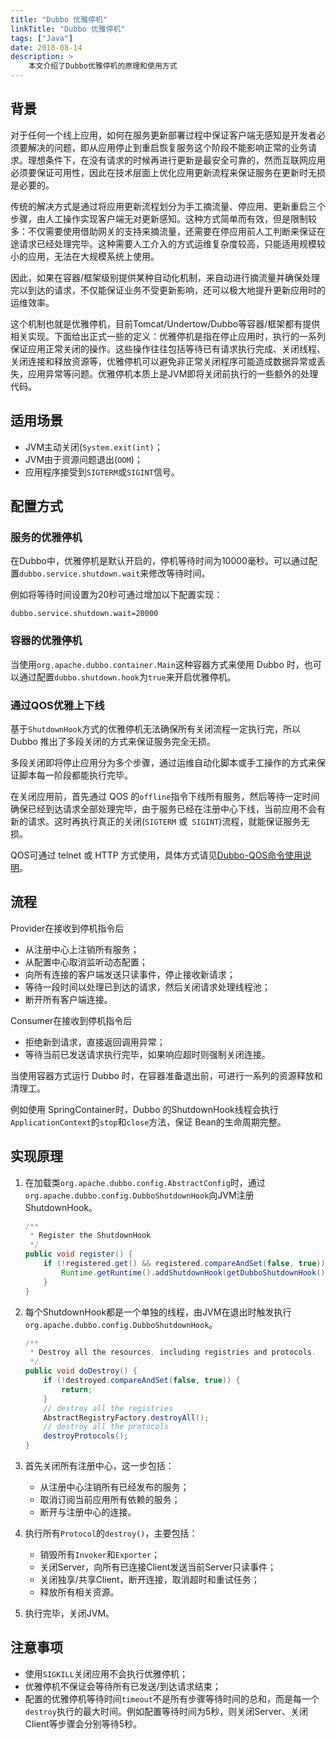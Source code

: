 ```yaml
---
title: "Dubbo 优雅停机"
linkTitle: "Dubbo 优雅停机"
tags: ["Java"]
date: 2018-08-14
description: > 
    本文介绍了Dubbo优雅停机的原理和使用方式
---
```


## 背景

对于任何一个线上应用，如何在服务更新部署过程中保证客户端无感知是开发者必须要解决的问题，即从应用停止到重启恢复服务这个阶段不能影响正常的业务请求。理想条件下，在没有请求的时候再进行更新是最安全可靠的，然而互联网应用必须要保证可用性，因此在技术层面上优化应用更新流程来保证服务在更新时无损是必要的。

传统的解决方式是通过将应用更新流程划分为手工摘流量、停应用、更新重启三个步骤，由人工操作实现客户端无对更新感知。这种方式简单而有效，但是限制较多：不仅需要使用借助网关的支持来摘流量，还需要在停应用前人工判断来保证在途请求已经处理完毕。这种需要人工介入的方式运维复杂度较高，只能适用规模较小的应用，无法在大规模系统上使用。

因此，如果在容器/框架级别提供某种自动化机制，来自动进行摘流量并确保处理完以到达的请求，不仅能保证业务不受更新影响，还可以极大地提升更新应用时的运维效率。

这个机制也就是优雅停机，目前Tomcat/Undertow/Dubbo等容器/框架都有提供相关实现。下面给出正式一些的定义：优雅停机是指在停止应用时，执行的一系列保证应用正常关闭的操作。这些操作往往包括等待已有请求执行完成、关闭线程、关闭连接和释放资源等，优雅停机可以避免非正常关闭程序可能造成数据异常或丢失，应用异常等问题。优雅停机本质上是JVM即将关闭前执行的一些额外的处理代码。

## 适用场景

- JVM主动关闭(`System.exit(int)`；
- JVM由于资源问题退出(`OOM`)；
- 应用程序接受到`SIGTERM`或`SIGINT`信号。

## 配置方式
### 服务的优雅停机
在Dubbo中，优雅停机是默认开启的，停机等待时间为10000毫秒。可以通过配置`dubbo.service.shutdown.wait`来修改等待时间。

例如将等待时间设置为20秒可通过增加以下配置实现：

```shell
dubbo.service.shutdown.wait=20000
```

### 容器的优雅停机
当使用`org.apache.dubbo.container.Main`这种容器方式来使用 Dubbo 时，也可以通过配置`dubbo.shutdown.hook`为`true`来开启优雅停机。

### 通过QOS优雅上下线

基于`ShutdownHook`方式的优雅停机无法确保所有关闭流程一定执行完，所以 Dubbo 推出了多段关闭的方式来保证服务完全无损。

多段关闭即将停止应用分为多个步骤，通过运维自动化脚本或手工操作的方式来保证脚本每一阶段都能执行完毕。

在关闭应用前，首先通过 QOS 的`offline`指令下线所有服务，然后等待一定时间确保已经到达请求全部处理完毕，由于服务已经在注册中心下线，当前应用不会有新的请求。这时再执行真正的关闭(`SIGTERM` 或` SIGINT`)流程，就能保证服务无损。

QOS可通过 telnet 或 HTTP 方式使用，具体方式请见[Dubbo-QOS命令使用说明](/zh-cn/docsv2.7/user/references/qos/)。

## 流程

Provider在接收到停机指令后

- 从注册中心上注销所有服务；
- 从配置中心取消监听动态配置；
- 向所有连接的客户端发送只读事件，停止接收新请求；
- 等待一段时间以处理已到达的请求，然后关闭请求处理线程池；
- 断开所有客户端连接。

Consumer在接收到停机指令后

- 拒绝新到请求，直接返回调用异常；
- 等待当前已发送请求执行完毕，如果响应超时则强制关闭连接。

当使用容器方式运行 Dubbo 时，在容器准备退出前，可进行一系列的资源释放和清理工。

例如使用 SpringContainer时，Dubbo 的ShutdownHook线程会执行`ApplicationContext`的`stop`和`close`方法，保证 Bean的生命周期完整。

## 实现原理

1. 在加载类`org.apache.dubbo.config.AbstractConfig`时，通过`org.apache.dubbo.config.DubboShutdownHook`向JVM注册 ShutdownHook。

   ```java
   /**
    * Register the ShutdownHook
    */
   public void register() {
       if (!registered.get() && registered.compareAndSet(false, true)) {
           Runtime.getRuntime().addShutdownHook(getDubboShutdownHook());
       }
   }
   ```

2. 每个ShutdownHook都是一个单独的线程，由JVM在退出时触发执行`org.apache.dubbo.config.DubboShutdownHook`。

   ```java
   /**
    * Destroy all the resources, including registries and protocols.
    */
   public void doDestroy() {
       if (!destroyed.compareAndSet(false, true)) {
           return;
       }
       // destroy all the registries
       AbstractRegistryFactory.destroyAll();
       // destroy all the protocols
       destroyProtocols();
   }
   ```

3. 首先关闭所有注册中心，这一步包括：
   - 从注册中心注销所有已经发布的服务；
   - 取消订阅当前应用所有依赖的服务；
   - 断开与注册中心的连接。
4. 执行所有`Protocol`的`destroy()`，主要包括：
   - 销毁所有`Invoker`和`Exporter`；
   - 关闭Server，向所有已连接Client发送当前Server只读事件；
   - 关闭独享/共享Client，断开连接，取消超时和重试任务；
   - 释放所有相关资源。
5. 执行完毕，关闭JVM。

## 注意事项

- 使用`SIGKILL`关闭应用不会执行优雅停机；
- 优雅停机不保证会等待所有已发送/到达请求结束；
- 配置的优雅停机等待时间`timeout`不是所有步骤等待时间的总和，而是每一个`destroy`执行的最大时间。例如配置等待时间为5秒，则关闭Server、关闭Client等步骤会分别等待5秒。
